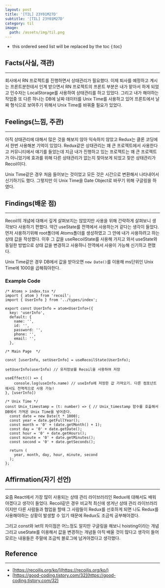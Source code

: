 ```yaml
---
layout: post
title: '[TIL] 23Y01M27D'
subtitle: '[TIL] 23Y01M27D'
category: til
image:
  path: /assets/img/til.png
---
```


<!-- prettier-ignore -->
* this ordered seed list will be replaced by the toc 
{:toc}

## Facts(사실, 객관)

---

회사에서 RN 프로젝트를 진행하면서 상태관리가 필요했다. 이제 퇴사를 예정하고 계시는 프론트분한테서 인계 받으면서 RN 프로젝트의 프론트 부분은 내가 맡아서 하게 되었고 인수자는 LocalStorage를 사용하여 상태관리를 하고 있었다. 그리고 내가 해야하는 작업중 또 다른 하나는 DB에 날짜 데이터를 Unix Time를 사용하고 있어 프론트에서 날짜 형식으로 보여주기 위해서 Unix Time를 바꿔줄 필요가 있었다.

## Feelings(느낌, 주관)

---

아직 상태관리에 대해서 많은 것을 해보지 않아 익숙하지 않았고 Redux는 클론 코딩에서 한번 사용해본 기억이 있었다. Redux같은 상태관리는 꽤 큰 프로젝트에서 사용한다고 커뮤니티에서 얘기를 들었는데 지금 내가 진행하고 있는 프로젝트는 꽤 큰 프로젝트가 아니었기에 효과를 위해 다른 상태관리가 없는지 찾아보게 되었고 찾은 상태관리가 Recoil이다.

Unix Time같은 경우 처음 들어보는 것이었고 모든 것은 시간으로 변환해서 나타내어서 신기하기도 했다. 그렇지만 이 Unix Time을 Date Object로 바꾸기 위해 구글링을 하였다.

## Findings(배운 점)

---

Recoil의 개념에 대해서 깊게 살펴보지는 않았지만 사용을 위해 간략하게 살펴보니 생각보다 사용하기 편했다. 약간 useState를 전역에서 사용하는거 같다는 생각이 들었다. 먼저 사용하기위해 root폴더에 Atoms폴더를 생성하였고 그 안에 내가 사용하려고 하는 상태 값을 작성했다. 이후 그 값을 useRecoilState를 사용해 가지고 와서 useState와 동일한 방법으로 상태 값을 변경하고 사용하니 전역에서 사용이 가능해 신기하고 편했다.

Unix Time같은 경우 DB에서 값을 받아오면 `new Date()`를 이용해 ms단위인 Unix Time에 1000을 곱해줘야한다.

### Example Code

```
/* Atoms > index.tsx */
import { atom } from 'recoil';
import { UserInfo } from '../types/index';

export const UserInfo = atom<UserInfo>({
  key: 'userInfo',
  default: {
    name: '',
    id: '',
    password: '',
    phone: '',
    email: '',
  },

/* Main Page  */

const [userInfo, setUserInfo] = useRecoilState(UserInfo);

setUserInfo(userInfo) // 유저정보를 Recoil을 사용하여 저장

useEffect(() => {
    console.log(useInfo.name) // useInfo에 저장한 값 가져오기. 다른 컴포넌트에서도 전역적으로 사용 가능!
}, [userInfo])

/* Unix Time */
const Unix_timestamp = (t: number) => { // Unix_timestamp 함수를 호출해서 DB에서 가져온 Unix Time을 넣어준다.
  const date = new Date(t * 1000);
  const year = date.getFullYear();
  const month = '0' + (date.getMonth() + 1);
  const day = '0' + date.getDate();
  const hour = '0' + date.getHours();
  const minute = '0' + date.getMinutes();
  const second = '0' + date.getSeconds();

  return (
    year, month, day, hour, minute, second
  );
};
```

## Affirmation(자기 선언)

---

요즘 React에서 가장 많이 사용되는 상태 관리 라이브러리인 Redux에 대해서도 배워야겠다고 생각이 들었다. Recoil같은 경우 비교적 최신에 생겨난 상태 관리 라이브러리이지만 다른 사람들과 협업을 할때 그 사람들이 Redux를 선호하게 되면 나도 Redux를 사용해야하는 상황이 발생할 수 있기 때문에 Redux도 조금씩 공부해야겠다.

그리고 const와 let의 차이점은 어느정도 알지만 구글링을 해보니 hoisting이라는 개념 그리고 useState를 이용해서 값을 변경하는 개념들 아직 배울 것이 많다고 생각이 들어 모르는 내용들은 주말에 조금씩 블로그에 남겨야겠다고 생각했다.

## Reference

---

- [https://recoiljs.org/ko/](https://recoiljs.org/ko/)
- [https://good-coding.tistory.com/32](https://good-coding.tistory.com/32)
